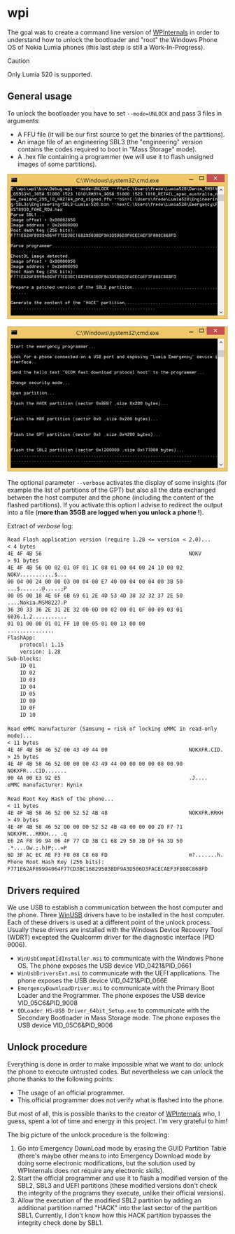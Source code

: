 # wpi

The goal was to create a command line version of [WPInternals](https://github.com/ReneLergner/WPinternals) in order to understand how to unlock the bootloader and "root" the Windows Phone OS of Nokia Lumia phones (this last step is still a Work-In-Progress).  

> [!CAUTION]
> Only Lumia 520 is supported.

## General usage

To unlock the bootloader you have to set `--mode=UNLOCK` and pass 3 files in arguments:  
- A FFU file (it will be our first source to get the binaries of the partitions).
- An image file of an engineering SBL3 (the "engineering" version contains the codes required to boot in "Mass Storage" mode).
- A .hex file containing a programmer (we will use it to flash unsigned images of some partitions).

![](wpi01.png)

![](wpi02.png)

The optional parameter `--verbose` activates the display of some insights (for example the list of partitions of the GPT) but also all the data exchanged between the host computer and the phone (including the content of the flashed partitions). If you activate this option I advise to redirect the output into a file (**more than 35GB are logged when you unlock a phone !**).

Extract of _verbose_ log:
```
Read Flash application version (require 1.28 <= version < 2.0)...
< 4 bytes
4E 4F 4B 56                                               NOKV
> 91 bytes
4E 4F 4B 56 00 02 01 0F 01 1C 08 01 00 04 00 24 10 00 02  NOKV...........$...
00 04 00 24 00 00 03 00 04 00 E7 40 00 04 00 04 00 3B 50  ...$.......@.....;P
00 05 00 18 4E 6F 6B 69 61 2E 4D 53 4D 38 32 32 37 2E 50  ....Nokia.MSM8227.P
36 30 33 36 2E 31 2E 32 00 0D 00 02 00 01 0F 00 09 03 01  6036.1.2...........
01 01 00 00 01 01 FF 10 00 05 01 00 13 00 00              ...............
FlashApp:
	protocol: 1.15
	version: 1.28
Sub-blocks:
	ID 01
	ID 02
	ID 03
	ID 04
	ID 05
	ID 0D
	ID 0F
	ID 10

Read eMMC manufacturer (Samsung = risk of locking eMMC in read-only mode)...
< 11 bytes
4E 4F 4B 58 46 52 00 43 49 44 00                          NOKXFR.CID.
> 25 bytes
4E 4F 4B 58 46 52 00 00 00 43 49 44 00 00 00 00 08 00 90  NOKXFR...CID.......
00 4A 00 E3 92 E5                                         .J....
eMMC manufacturer: Hynix

Read Root Key Hash of the phone...
< 11 bytes
4E 4F 4B 58 46 52 00 52 52 4B 48                          NOKXFR.RRKH
> 49 bytes
4E 4F 4B 58 46 52 00 00 00 52 52 4B 48 00 00 00 20 F7 71  NOKXFR...RRKH... .q
E6 2A F8 99 94 06 4F 77 CD 3B C1 68 29 50 3B DF 9A 3D 50  .*....Ow.;.h)P;..=P
6D 3F AC EC AE F3 F8 08 C8 68 FD                          m?.......h.
Phone Root Hash Key (256 bits): F771E62AF89994064F77CD3BC16829503BDF9A3D506D3FACECAEF3F808C868FD
```

## Drivers required

We use USB to establish a communication between the host computer and the phone. Three [WinUSB](https://en.wikipedia.org/wiki/WinUSB) drivers have to be installed in the host computer. Each of these drivers is used at a different point of the unlock process. Usually these drivers are installed with the Windows Device Recovery Tool (WDRT) excepted the Qualcomm driver for the diagnostic interface (PID 9006).
- `WinUsbCompatIdInstaller.msi` to communicate with the Windows Phone OS. The phone exposes the USB device VID_0421&PID_0661
- `WinUsbDriversExt.msi` to communicate with the UEFI applications. The phone exposes the USB device VID_0421&PID_066E
- `EmergencyDownloadDriver.msi` to communicate with the Primary Boot Loader and the Programmer. The phone exposes the USB device VID_05C6&PID_9008
- `QDLoader HS-USB Driver_64bit_Setup.exe` to communicate with the Secondary Bootloader in Mass Storage mode. The phone exposes the USB device VID_05C6&PID_9006

## Unlock procedure

Everything is done in order to make impossible what we want to do: unlock the phone to execute untrusted codes.
But nevertheless we can unlock the phone thanks to the following points:

- The usage of an official programmer.
- This official programmer does not verify what is flashed into the phone.

But most of all, this is possible thanks to the creator of [WPInternals](https://github.com/ReneLergner/WPinternals) who, I guess, spent a lot of time and energy in this project. I'm very grateful to him!

The big picture of the unlock procedure is the following:

1. Go into Emergency DownLoad mode by erasing the GUID Partition Table (there's maybe other means to into Emergency Download mode by doing some electronic modifications, but the solution used by WPInternals does not require any electronic skills).
2. Start the official programmer and use it to flash a modified version of the SBL2, SBL3 and UEFI partitions (these modified versions don't check the integrity of the programs they execute, unlike their official versions).
3. Allow the execution of the modified SBL2 partition by adding an additional partition named "HACK" into the last sector of the partition SBL1. Currently, I don't know how this HACK partition bypasses the integrity check done by SBL1.





